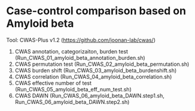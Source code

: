 # Case-control comparison based on Amyloid beta

Tool: CWAS-Plus v1.2 (https://github.com/joonan-lab/cwas/)

1. CWAS annotation, categorizaiton, burden test (Run_CWAS_01_amyloid_beta_annotation_burden.sh)
2. CWAS permutation test (Run_CWAS_02_amyloid_beta_permutation.sh)
3. CWAS burden shift (Run_CWAS_03_amyloid_beta_burdenshift.sh)
4. CWAS correlation (Run_CWAS_04_amyloid_beta_correlation.sh)
5. CWAS effective number of test (Run_CWAS_05_amyloid_beta_eff_num_test.sh)
6. CWAS DAWN (Run_CWAS_06_amyloid_beta_DAWN.step1.sh, Run_CWAS_06_amyloid_beta_DAWN.step2.sh)


